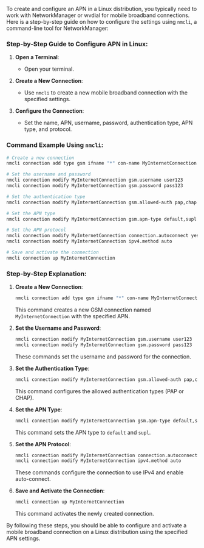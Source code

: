 To create and configure an APN in a Linux distribution, you typically need to work with NetworkManager or wvdial for mobile broadband connections. Here is a step-by-step guide on how to configure the settings using `nmcli`, a command-line tool for NetworkManager:

### Step-by-Step Guide to Configure APN in Linux:

1. **Open a Terminal**:
   - Open your terminal.

2. **Create a New Connection**:
   - Use `nmcli` to create a new mobile broadband connection with the specified settings.

3. **Configure the Connection**:
   - Set the name, APN, username, password, authentication type, APN type, and protocol.

### Command Example Using `nmcli`:

```sh
# Create a new connection
nmcli connection add type gsm ifname "*" con-name MyInternetConnection apn internet.provider.com

# Set the username and password
nmcli connection modify MyInternetConnection gsm.username user123
nmcli connection modify MyInternetConnection gsm.password pass123

# Set the authentication type
nmcli connection modify MyInternetConnection gsm.allowed-auth pap,chap

# Set the APN type
nmcli connection modify MyInternetConnection gsm.apn-type default,supl

# Set the APN protocol
nmcli connection modify MyInternetConnection connection.autoconnect yes
nmcli connection modify MyInternetConnection ipv4.method auto

# Save and activate the connection
nmcli connection up MyInternetConnection
```

### Step-by-Step Explanation:

1. **Create a New Connection**:
   ```sh
   nmcli connection add type gsm ifname "*" con-name MyInternetConnection apn internet.provider.com
   ```
   This command creates a new GSM connection named `MyInternetConnection` with the specified APN.

2. **Set the Username and Password**:
   ```sh
   nmcli connection modify MyInternetConnection gsm.username user123
   nmcli connection modify MyInternetConnection gsm.password pass123
   ```
   These commands set the username and password for the connection.

3. **Set the Authentication Type**:
   ```sh
   nmcli connection modify MyInternetConnection gsm.allowed-auth pap,chap
   ```
   This command configures the allowed authentication types (PAP or CHAP).

4. **Set the APN Type**:
   ```sh
   nmcli connection modify MyInternetConnection gsm.apn-type default,supl
   ```
   This command sets the APN type to `default` and `supl`.

5. **Set the APN Protocol**:
   ```sh
   nmcli connection modify MyInternetConnection connection.autoconnect yes
   nmcli connection modify MyInternetConnection ipv4.method auto
   ```
   These commands configure the connection to use IPv4 and enable auto-connect.

6. **Save and Activate the Connection**:
   ```sh
   nmcli connection up MyInternetConnection
   ```
   This command activates the newly created connection.

By following these steps, you should be able to configure and activate a mobile broadband connection on a Linux distribution using the specified APN settings.
